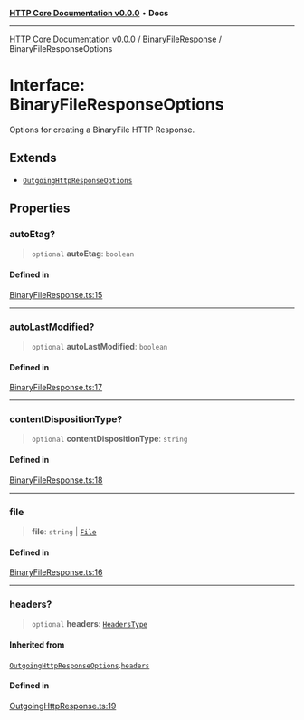 [**HTTP Core Documentation v0.0.0**](../../README.md) • **Docs**

***

[HTTP Core Documentation v0.0.0](../../modules.md) / [BinaryFileResponse](../README.md) / BinaryFileResponseOptions

# Interface: BinaryFileResponseOptions

Options for creating a BinaryFile HTTP Response.

## Extends

- [`OutgoingHttpResponseOptions`](../../OutgoingHttpResponse/interfaces/OutgoingHttpResponseOptions.md)

## Properties

### autoEtag?

> `optional` **autoEtag**: `boolean`

#### Defined in

[BinaryFileResponse.ts:15](https://github.com/stonemjs/http-core/blob/6c1adf9f449733e34ff7f08818342bd019b968a7/src/BinaryFileResponse.ts#L15)

***

### autoLastModified?

> `optional` **autoLastModified**: `boolean`

#### Defined in

[BinaryFileResponse.ts:17](https://github.com/stonemjs/http-core/blob/6c1adf9f449733e34ff7f08818342bd019b968a7/src/BinaryFileResponse.ts#L17)

***

### contentDispositionType?

> `optional` **contentDispositionType**: `string`

#### Defined in

[BinaryFileResponse.ts:18](https://github.com/stonemjs/http-core/blob/6c1adf9f449733e34ff7f08818342bd019b968a7/src/BinaryFileResponse.ts#L18)

***

### file

> **file**: `string` \| [`File`](../../file/File/classes/File.md)

#### Defined in

[BinaryFileResponse.ts:16](https://github.com/stonemjs/http-core/blob/6c1adf9f449733e34ff7f08818342bd019b968a7/src/BinaryFileResponse.ts#L16)

***

### headers?

> `optional` **headers**: [`HeadersType`](../../declarations/type-aliases/HeadersType.md)

#### Inherited from

[`OutgoingHttpResponseOptions`](../../OutgoingHttpResponse/interfaces/OutgoingHttpResponseOptions.md).[`headers`](../../OutgoingHttpResponse/interfaces/OutgoingHttpResponseOptions.md#headers)

#### Defined in

[OutgoingHttpResponse.ts:19](https://github.com/stonemjs/http-core/blob/6c1adf9f449733e34ff7f08818342bd019b968a7/src/OutgoingHttpResponse.ts#L19)
